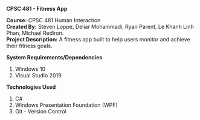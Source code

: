**CPSC 481 - Fitness App**  
  
**Course:** CPSC 481 Human Interaction   
**Created By:** Steven Loppe, Deliar Mohammadi, Ryan Parent, Le Khanh Linh Phan, Michael Rediron.  
**Project Description:** A fitness app built to help users monitor and achieve their fitness goals.  

**System Requirements/Dependencies**  
1) Windows 10
2) Visual Studio 2019  

**Technologies Used**
1) C#
2) Windows Presentation Foundation (WPF)
3) Git - Version Control
